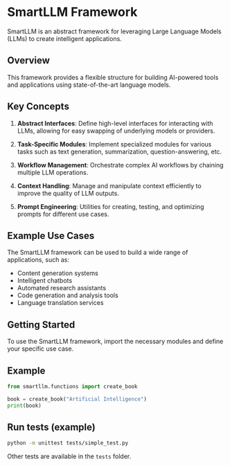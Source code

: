 # SmartLLM Framework

SmartLLM is an abstract framework for leveraging Large Language Models (LLMs) to create intelligent applications.

## Overview

This framework provides a flexible structure for building AI-powered tools and applications using state-of-the-art language models.

## Key Concepts

1. **Abstract Interfaces**: Define high-level interfaces for interacting with LLMs, allowing for easy swapping of underlying models or providers.

2. **Task-Specific Modules**: Implement specialized modules for various tasks such as text generation, summarization, question-answering, etc.

3. **Workflow Management**: Orchestrate complex AI workflows by chaining multiple LLM operations.

4. **Context Handling**: Manage and manipulate context efficiently to improve the quality of LLM outputs.

5. **Prompt Engineering**: Utilities for creating, testing, and optimizing prompts for different use cases.

## Example Use Cases

The SmartLLM framework can be used to build a wide range of applications, such as:

- Content generation systems
- Intelligent chatbots
- Automated research assistants
- Code generation and analysis tools
- Language translation services

## Getting Started

To use the SmartLLM framework, import the necessary modules and define your specific use case.

## Example

```python
from smartllm.functions import create_book

book = create_book("Artificial Intelligence")
print(book)
```

## Run tests (example)

```bash
python -m unittest tests/simple_test.py
```

Other tests are available in the `tests` folder.
